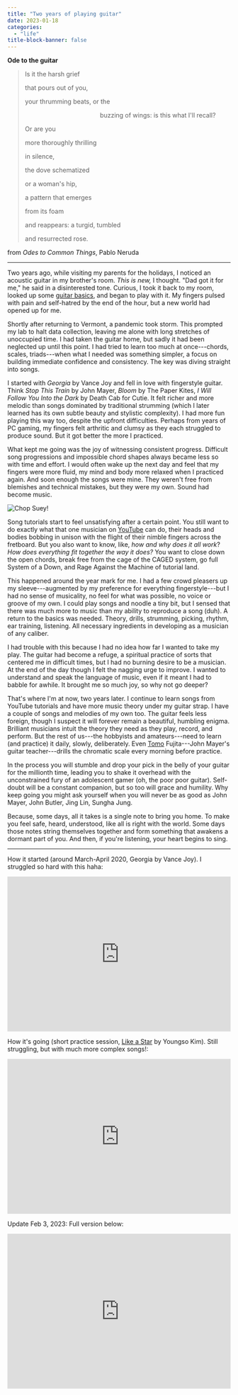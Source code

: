 ```yaml
---
title: "Two years of playing guitar"
date: 2023-01-18
categories:
  - "life"
title-block-banner: false
---
```


**Ode to the guitar**
> Is it the harsh grief
>
> 
>
> that pours out of you,
>
> 
>
> your thrumming beats, or the
>
> 
>
>                     buzzing of wings:
> is this what I'll recall?
>
> 
>
> Or are you
>
> 
>
> more thoroughly thrilling
>
> 
>
> in silence,
>
> 
>
> the dove schematized
>
> 
>
> or a woman's hip,
>
> 
>
> a pattern that emerges
>
> 
>
> from its foam
>
> 
>
> and reappears: a turgid, tumbled
>
> 
>
> and resurrected rose.

from *Odes to Common Things*, Pablo Neruda

------------------------------------------------------------------------

Two years ago, while visiting my parents for the holidays, I noticed an acoustic guitar in my brother\'s room. *This is new,* I thought. \"Dad got it for me,\" he said in a disinterested tone. Curious, I took it back to my room, looked up some [guitar basics](http://tim.blog/2012/12/11/how-to-play-the-guitar/), and began to play with it. My fingers pulsed with pain and self-hatred by the end of the hour, but a new world had opened up for me.

Shortly after returning to Vermont, a pandemic took storm. This prompted my lab to halt data collection, leaving me alone with long stretches of unoccupied time. I had taken the guitar home, but sadly it had been neglected up until this point. I had tried to learn too much at once---chords, scales, triads---when what I needed was something simpler, a focus on building immediate confidence and consistency. The key was diving straight into songs.

I started with *Georgia* by Vance Joy and fell in love with fingerstyle guitar. Think *Stop This Train* by John Mayer, *Bloom* by The Paper Kites, *I Will Follow You Into the Dark* by Death Cab for Cutie. It felt richer and more melodic than songs dominated by traditional strumming (which I later learned has its own subtle beauty and stylistic complexity). I had more fun playing this way too, despite the upfront difficulties. Perhaps from years of PC gaming, my fingers felt arthritic and clumsy as they each struggled to produce sound. But it got better the more I practiced.

What kept me going was the joy of witnessing consistent progress. Difficult song progressions and impossible chord shapes always became less so with time and effort. I would often wake up the next day and feel that my fingers were more fluid, my mind and body more relaxed when I practiced again. And soon enough the songs were mine. They weren\'t free from blemishes and technical mistakes, but they were my own. Sound had become music.

![Chop Suey!](https://substackcdn.com/image/fetch/w_1456,c_limit,f_webp,q_auto:good,fl_progressive:steep/https%253A%252F%252Fsubstack-post-media.s3.amazonaws.com%252Fpublic%252Fimages%252Fa69d22e4-6e18-46b9-a811-6bae0eac0fbc_785x544.jpeg)

Song tutorials start to feel unsatisfying after a certain point. You still want to do exactly what that one musician on [YouTube](https://www.youtube.com/watch?v=9hxpiFn1DQU) can do, their heads and bodies bobbing in unison with the flight of their nimble fingers across the fretboard. But you also want to know, like, *how and why does it all work*? *How does everything fit together the way it does?* You want to close down the open chords, break free from the cage of the CAGED system, go full System of a Down, and Rage Against the Machine of tutorial land.

This happened around the year mark for me. I had a few crowd pleasers up my sleeve---augmented by my preference for everything fingerstyle---but I had no sense of musicality, no feel for what was possible, no voice or groove of my own. I could play songs and noodle a tiny bit, but I sensed that there was much more to music than my ability to reproduce a song (duh). A return to the basics was needed. Theory, drills, strumming, picking, rhythm, ear training, listening. All necessary ingredients in developing as a musician of any caliber.

I had trouble with this because I had no idea how far I wanted to take my play. The guitar had become a refuge, a spiritual practice of sorts that centered me in difficult times, but I had no burning desire to be a musician. At the end of the day though I felt the nagging urge to improve. I wanted to understand and speak the language of music, even if it meant I had to babble for awhile. It brought me so much joy, so why not go deeper?

That\'s where I\'m at now, two years later. I continue to learn songs from YouTube tutorials and have more music theory under my guitar strap. I have a couple of songs and melodies of my own too. The guitar feels less foreign, though I suspect it will forever remain a beautiful, humbling enigma. Brilliant musicians intuit the theory they need as they play, record, and perform. But the rest of us---the hobbyists and amateurs---need to learn (and practice) it daily, slowly, deliberately. Even [Tomo](https://www.youtube.com/watch?v=U-MAYC4k15Y) Fujita---John Mayer\'s guitar teacher---drills the chromatic scale every morning before practice.

In the process you will stumble and drop your pick in the belly of your guitar for the millionth time, leading you to shake it overhead with the unconstrained fury of an adolescent gamer (oh, the poor poor guitar). Self-doubt will be a constant companion, but so too will grace and humility. Why keep going you might ask yourself when you will never be as good as John Mayer, John Butler, Jing Lin, Sungha Jung.

Because, some days, all it takes is a single note to bring you home. To make you feel safe, heard, understood, like all is right with the world. Some days those notes string themselves together and form something that awakens a dormant part of you. And then, if you\'re listening, your heart begins to sing.

------------------------------------------------------------------------

How it started (around March-April 2020, Georgia by Vance Joy). I struggled so hard with this haha:

<iframe width="100%" height="350" src="https://www.youtube.com/embed/sHlXgeCXoMI" title="YouTube video player" frameborder="0" allow="accelerometer; autoplay; clipboard-write; encrypted-media; gyroscope; picture-in-picture; web-share" allowfullscreen></iframe>

How it\'s going (short practice session, [Like a Star](https://www.youtube.com/watch?v=oTQyofHm3cw&list=RDMM&start_radio=1) by Youngso Kim). Still struggling, but with much more complex songs!:

<iframe width="100%" height="350" src="https://www.youtube.com/embed/MoQwODagTng" title="YouTube video player" frameborder="0" allow="accelerometer; autoplay; clipboard-write; encrypted-media; gyroscope; picture-in-picture; web-share" allowfullscreen></iframe>

Update Feb 3, 2023: Full version below:

<iframe width="100%" height="350" src="https://www.youtube.com/embed/DhCz4uHYDgU" title="YouTube video player" frameborder="0" allow="accelerometer; autoplay; clipboard-write; encrypted-media; gyroscope; picture-in-picture; web-share" allowfullscreen></iframe>
